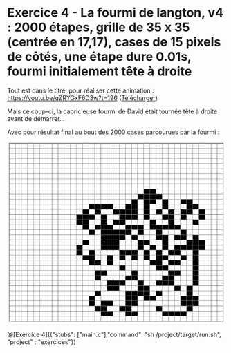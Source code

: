 # Exercice 4 - La fourmi de langton, v4 : 2000 étapes, grille de 35 x 35 (centrée en 17,17), cases de 15 pixels de côtés, une étape dure 0.01s, fourmi initialement tête à droite

Tout est dans le titre, pour réaliser cette animation : https://youtu.be/qZRYGxF6D3w?t=196 ([Télécharger](https://github.com/pworontzoff/playground-AnimPaper-Ant/blob/master/markdowns/videos/animEx4.mp4?raw=true))

Mais ce coup-ci, la capricieuse fourmi de David était tournée tête à droite avant de démarrer...

Avec pour résultat final au bout des 2000 cases parcourues par la fourmi :

![fourmi4](img/ex4.png)

@[Exercice 4]({"stubs": ["main.c"],"command": "sh /project/target/run.sh", "project" : "exercices"})
